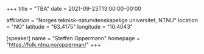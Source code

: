 +++
title = "TBA"
date = 2021-09-23T13:00:00-00:00

affiliation = "Norges teknisk-naturvitenskapelige universitet, NTNU"
location = "NO"
latitude = "63.4175"
longitude = "10.4043"

[speaker]
  name = "Steffen Oppermann"
  homepage = "https://folk.ntnu.no/opperman/"
+++
